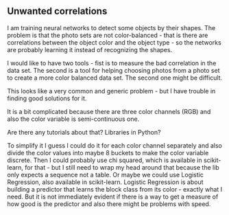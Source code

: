 ## Unwanted correlations

I am training neural networks to detect some objects by their shapes. The problem is that the photo sets are not color-balanced - that is
there are correlations between the object color and the object type - so the networks are probably learning it instead of recognizing the shapes.

I would like to have two tools - fist is to measure the bad correlation in the data set. The second is a tool for helping choosing
photos from a photo set to create a more color balanced data set. The second one might be difficult.

This looks like a very common and generic problem - but I have trouble in finding good solutions for it.

It is a bit complicated because there are three color channels (RGB) and also the color variable is semi-continuous one.

Are there any tutorials about that? Libraries in Python?

To simplify it I guess I could do it for each color channel separately and also divide the color values into maybe 8 buckets to make the color
variable discrete. Then I could probably use chi squared, which is available in scikit-learn, for that - but I still need to wrap my head around
that because the lib only expects a sequence not a table. Or maybe we could use Logistic Regression, also available in scikit-learn. Logistic Regression
is about building a predictor that learns the block class from its color - exactly what I need. But it is not immediately evident if there is a way
to get a measure of how good is the predictor and also there might be problems with speed.

